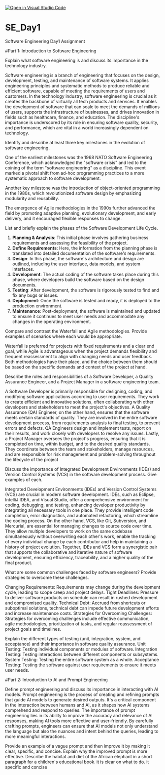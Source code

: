 [![Open in Visual Studio Code](https://classroom.github.com/assets/open-in-vscode-2e0aaae1b6195c2367325f4f02e2d04e9abb55f0b24a779b69b11b9e10269abc.svg)](https://classroom.github.com/online_ide?assignment_repo_id=15572730&assignment_repo_type=AssignmentRepo)
# SE_Day1
Software Engineering Day1 Assignment

#Part 1: Introduction to Software Engineering

Explain what software engineering is and discuss its importance in the technology industry.

Software engineering is a branch of engineering that focuses on the design, development, testing, and maintenance of software systems. It applies engineering principles and systematic methods to produce reliable and efficient software, capable of meeting the requirements of users and customers. In the technology industry, software engineering is crucial as it creates the backbone of virtually all tech products and services. It enables the development of software that can scale to meet the demands of millions of users, supports the infrastructure of businesses, and drives innovation in fields such as healthcare, finance, and education. The discipline's importance is underscored by its role in ensuring software quality, security, and performance, which are vital in a world increasingly dependent on technology.

Identify and describe at least three key milestones in the evolution of software engineering.

One of the earliest milestones was the 1968 NATO Software Engineering Conference, which acknowledged the "software crisis" and led to the coining of the term "software engineering" as a discipline. This event marked a pivotal shift from ad-hoc programming practices to a more systematic approach to software development.

Another key milestone was the introduction of object-oriented programming in the 1980s, which revolutionized software design by emphasizing modularity and reusability. 

The emergence of Agile methodologies in the 1990s further advanced the field by promoting adaptive planning, evolutionary development, and early delivery, and it encouraged flexible responses to change.

List and briefly explain the phases of the Software Development Life Cycle.

1. **Planning & Analysis**: This initial phase involves gathering business requirements and assessing the feasibility of the project.
2. **Define Requirements**: Here, the information from the planning phase is translated into detailed documentation of the software's requirements.
3. **Design**: In this phase, the software's architecture and design are outlined, including the user interface, data models, and system interfaces.
4. **Development**: The actual coding of the software takes place during this phase, where developers build the software based on the design documents.
5. **Testing**: After development, the software is rigorously tested to find and fix any bugs or issues.
6. **Deployment**: Once the software is tested and ready, it is deployed to the production environment.
7. **Maintenance**: Post-deployment, the software is maintained and updated to ensure it continues to meet user needs and accommodate any changes in the operating environment.

Compare and contrast the Waterfall and Agile methodologies. Provide examples of scenarios where each would be appropriate.

Waterfall is preferred for projects with fixed requirements and a clear end goal, while Agile is advantageous when the project demands flexibility and frequent reassessment to align with changing needs and user feedback. Both methodologies have their place, and the choice between them should be based on the specific demands and context of the project at hand.

Describe the roles and responsibilities of a Software Developer, a Quality Assurance Engineer, and a Project Manager in a software engineering team.

 A Software Developer is primarily responsible for designing, coding, and modifying software applications according to user requirements. They work to create efficient and innovative solutions, often collaborating with other developers and stakeholders to meet the project's objectives. A Quality Assurance (QA) Engineer, on the other hand, ensures that the software meets certain standards of quality. They are involved in the entire software development process, from requirements analysis to final testing, to prevent errors and defects. QA Engineers design and implement tests, report on their results, and work closely with developers to resolve any issues. Lastly, a Project Manager oversees the project's progress, ensuring that it is completed on time, within budget, and to the desired quality standards. They coordinate between the team and stakeholders, manage resources, and are responsible for risk management and problem-solving throughout the lifecycle of the project
 
Discuss the importance of Integrated Development Environments (IDEs) and Version Control Systems (VCS) in the software development process. Give examples of each.

Integrated Development Environments (IDEs) and Version Control Systems (VCS) are crucial in modern software development. IDEs, such as Eclipse, IntelliJ IDEA, and Visual Studio, offer a comprehensive environment for coding, debugging, and testing, enhancing developer productivity by integrating all necessary tools in one place. They provide intelligent code completion, error diagnostics, and automated refactoring, which streamline the coding process. On the other hand, VCS, like Git, Subversion, and Mercurial, are essential for managing changes to source code over time. They allow multiple developers to work on the same codebase simultaneously without overwriting each other's work, enable the tracking of every individual change by each contributor and help in maintaining a history of project evolution. Together, IDEs and VCS form a synergistic pair that supports the collaborative and iterative nature of software development, ensuring efficiency, traceability, and a higher quality of the final product.

What are some common challenges faced by software engineers? Provide strategies to overcome these challenges.

Changing Requirements: Requirements may change during the development cycle, leading to scope creep and project delays.
Tight Deadlines: Pressure to deliver software products on schedule can result in rushed development and compromised quality.
Technical Debt: Accrued from shortcuts or suboptimal solutions, technical debt can impede future development efforts and increase maintenance costs.
Strategies for Overcoming Challenges: Strategies for overcoming challenges include effective communication, agile methodologies, prioritization of tasks, and regular reassessment of project goals and timelines.


Explain the different types of testing (unit, integration, system, and acceptance) and their importance in software quality assurance.
 Unit Testing: Testing individual components or modules of software.
 Integration Testing: Testing interactions between different components or subsystems.
 System Testing: Testing the entire software system as a whole.
 Acceptance Testing: Testing the software against user requirements to ensure it meets user needs.

#Part 2: Introduction to AI and Prompt Engineering


Define prompt engineering and discuss its importance in interacting with AI models.
Prompt engineering is the process of creating and refining prompts that guide AI models to generate desired outputs. It's a critical component in the interaction between humans and AI, as it shapes how AI systems comprehend and respond to queries. The importance of prompt engineering lies in its ability to improve the accuracy and relevance of AI responses, making AI tools more effective and user-friendly. By carefully crafting prompts, engineers can ensure that AI models not only understand the language but also the nuances and intent behind the queries, leading to more meaningful interactions.

Provide an example of a vague prompt and then improve it by making it clear, specific, and concise. Explain why the improved prompt is more effective.
Describe the habitat and diet of the African elephant in a short paragraph for a children's educational book. it is clear on what to do. it specific and concise
